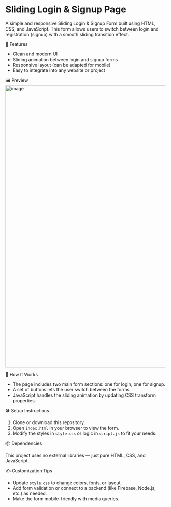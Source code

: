 
# Sliding Login & Signup Page

A simple and responsive Sliding Login & Signup Form built using HTML, CSS, and JavaScript. 
This form allows users to switch between login and registration (signup) with a smooth sliding transition effect.

🚀 Features

- Clean and modern UI
- Sliding animation between login and signup forms
- Responsive layout (can be adapted for mobile)
- Easy to integrate into any website or project

 🖼️ Preview
<img width="721" height="887" alt="image" src="https://github.com/user-attachments/assets/6ff0e2cd-8161-435f-8994-33820b1cdc22" />

 🔧 How It Works

- The page includes two main form sections: one for login, one for signup.
- A set of buttons lets the user switch between the forms.
- JavaScript handles the sliding animation by updating CSS transform properties.

🛠️ Setup Instructions

1. Clone or download this repository.
2. Open `index.html` in your browser to view the form.
3. Modify the styles in `style.css` or logic in `script.js` to fit your needs.

 📦 Dependencies

This project uses no external libraries — just pure HTML, CSS, and JavaScript.

✍️ Customization Tips

- Update `style.css` to change colors, fonts, or layout.
- Add form validation or connect to a backend (like Firebase, Node.js, etc.) as needed.
- Make the form mobile-friendly with media queries.


